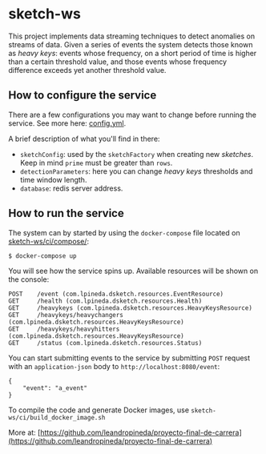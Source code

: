 # sketch-ws

This project implements data streaming techniques to detect anomalies 
on streams of data.
Given a series of events the system detects those known as _heavy keys_: events whose frequency, on a short period of time is higher than a certain threshold value, and those events whose frequency difference exceeds yet another threshold value.

## How to configure the service
There are a few configurations you may want to change before running the service. See more here: [config.yml](https://github.com/leandropineda/sketch-ws/blob/master/config.yml).

A brief description of what you'll find in there:

* `sketchConfig`: used by the `sketchFactory` when creating new _sketches_. Keep in mind `prime` must be greater than `rows`.
* `detectionParameters`: here you can change _heavy keys_ thresholds and time window length.
* `database`: redis server address.

## How to run the service
The system can by started by using the `docker-compose` file located on [sketch-ws/ci/compose/](https://github.com/leandropineda/sketch-ws/tree/master/ci/compose):

```
$ docker-compose up
```

You will see how the service spins up. Available resources will be shown on the console:

```
POST    /event (com.lpineda.dsketch.resources.EventResource)
GET     /health (com.lpineda.dsketch.resources.Health)
GET     /heavykeys (com.lpineda.dsketch.resources.HeavyKeysResource)
GET     /heavykeys/heavychangers (com.lpineda.dsketch.resources.HeavyKeysResource)
GET     /heavykeys/heavyhitters (com.lpineda.dsketch.resources.HeavyKeysResource)
GET     /status (com.lpineda.dsketch.resources.Status)
```
You can start submitting events to the service by submitting `POST` request with an `application-json` body to `http://localhost:8080/event`:

```
{                     
	"event": "a_event"
}

```

To compile the code and generate Docker images, use `sketch-ws/ci/build_docker_image.sh`

More at: [https://github.com/leandropineda/proyecto-final-de-carrera](https://github.com/leandropineda/proyecto-final-de-carrera)